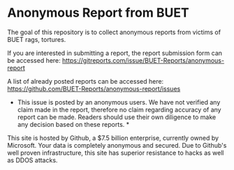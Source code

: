 # Anonymous Report from BUET
The goal of this repository is to collect anonymous reports from victims of BUET rags, tortures.

If you are interested in submitting a report, the report submission form can be accessed here: https://gitreports.com/issue/BUET-Reports/anonymous-report

A list of already posted reports can be accessed here: https://github.com/BUET-Reports/anonymous-report/issues

* This issue is posted by an anonymous users. We have not verified any claim made in the report, therefore no claim regarding accuracy of any report can be made. Readers should use their own diligence to make any decision based on these reports. *

This site is hosted by Github, a $7.5 billion enterprise, currently owned by Microsoft. Your data is completely anonymous and secured. Due to Github's well proven infrastructure, this site has superior resistance to hacks as well as DDOS attacks.
